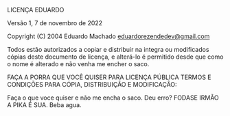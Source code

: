 LICENÇA EDUARDO

Versão 1, 7 de novembro de 2022

Copyright (C) 2004 Eduardo Machado eduardorezendedev@gmail.com

Todos estão autorizados a copiar e distribuir na integra ou modificados cópias deste documento de licença, e alterá-lo é permitido desde que como o nome é alterado e não venha me encher o saco.

FAÇA A PORRA QUE VOCÊ QUISER PARA LICENÇA PÚBLICA TERMOS E CONDIÇÕES PARA CÓPIA, DISTRIBUIÇÃO E MODIFICAÇÂO:

Faça o que voce quiser e não me encha o saco.
Deu erro? FODASE IRMÃO A PIKA É SUA.
Beba agua.